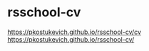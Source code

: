 # rsschool-cv
https://pkostukevich.github.io/rsschool-cv/cv
https://pkostukevich.github.io/rsschool-cv/
